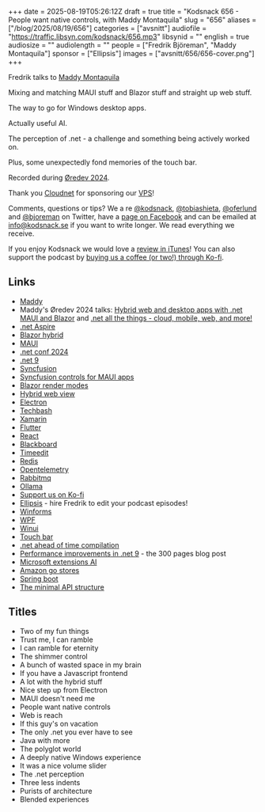+++
date = 2025-08-19T05:26:12Z
draft = true
title = "Kodsnack 656 - People want native controls, with Maddy Montaquila"
slug = "656"
aliases = ["/blog/2025/08/19/656"]
categories = ["avsnitt"]
audiofile = "https://traffic.libsyn.com/kodsnack/656.mp3"
libsynid = ""
english = true
audiosize = ""
audiolength = ""
people = ["Fredrik Björeman", "Maddy Montaquila"]
sponsor = ["Ellipsis"]
images = ["avsnitt/656/656-cover.png"]
+++

Fredrik talks to [Maddy Montaquila](https://github.com/maddymontaquila) 

Mixing and matching MAUI stuff and Blazor stuff and straight up web stuff.

The way to go for Windows desktop apps.

Actually useful AI.

The perception of .net - a challenge and something being actively worked on.

Plus, some unexpectedly fond memories of the touch bar.

Recorded during [Øredev 2024](https://archive.oredev.org/2024/#/).

Thank you [Cloudnet](http://www.cloudnet.se) for sponsoring our [VPS](http://en.wikipedia.org/wiki/Virtual_private_server)!

Comments, questions or tips? We a	re [@kodsnack](https://www.twitter.com/kodsnack), [@tobiashieta](https://www.twitter.com/tobiashieta), [@oferlund](https://twitter.com/oferlund) and [@bjoreman](https://www.twitter.com/bjoreman) on Twitter, have a [page on Facebook](https://www.facebook.com/kodsnack) and can be emailed at [info@kodsnack.se](mailto:info@kodsnack.se) if you want to write longer. We read everything we receive.

If you enjoy Kodsnack we would love a [review in iTunes](http://itunes.apple.com/se/podcast/kodsnack/id561631498?l=en)! You can also support the podcast by <a href="https://ko-fi.com/kodsnack" rel="payment">buying us a coffee (or two!) through Ko-fi</a>.

## Links ##
* [Maddy](https://github.com/maddymontaquila)
* Maddy's Øredev 2024 talks: [Hybrid web and desktop apps with .net MAUI and Blazor](https://www.youtube.com/watch?v=fb8oR1id-H8&list=PLOUKmSqExtAFpg3krEd6CXr3uIyUgP97b&index=45) and [.net all the things - cloud, mobile, web, and more!](https://www.youtube.com/watch?v=ZFMx9YyfZ94&list=PLOUKmSqExtAFpg3krEd6CXr3uIyUgP97b&index=83)
* [.net Aspire](https://learn.microsoft.com/en-us/dotnet/aspire/get-started/aspire-overview)
* [Blazor hybrid](https://learn.microsoft.com/en-us/aspnet/core/blazor/hybrid/?view=aspnetcore-9.0)
* [MAUI](https://dotnet.microsoft.com/en-us/apps/maui)
* [.net conf 2024](https://learn.microsoft.com/sv-se/shows/dotnet-conf-2024/)
* [.net 9](https://learn.microsoft.com/sv-se/dotnet/core/whats-new/dotnet-9/overview)
* [Syncfusion](https://www.syncfusion.com/)
* [Syncfusion controls for MAUI apps](https://www.syncfusion.com/net-maui-toolkit)
* [Blazor render modes](https://learn.microsoft.com/en-us/aspnet/core/blazor/components/render-modes?view=aspnetcore-9.0)
* [Hybrid web view](https://learn.microsoft.com/en-us/dotnet/maui/user-interface/controls/hybridwebview?view=net-maui-9.0)
* [Electron](https://en.wikipedia.org/wiki/Electron_%28software_framework%29)
* [Techbash](https://techbash.com/)
* [Xamarin](https://en.wikipedia.org/wiki/Xamarin)
* [Flutter](https://en.wikipedia.org/wiki/Flutter_%28software%29)
* [React](https://en.wikipedia.org/wiki/React_%28software%29)
* [Blackboard](https://en.wikipedia.org/wiki/Blackboard_Learn)
* [Timeedit](https://www.timeedit.com/)
* [Redis](https://en.wikipedia.org/wiki/Redis)
* [Opentelemetry](https://opentelemetry.io/)
* [Rabbitmq](https://en.wikipedia.org/wiki/RabbitMQ)
* [Ollama](https://ollama.com/)
* [Support us on Ko-fi](https://ko-fi.com/kodsnack)
* [Ellipsis](https://www.ellipsis.se) - hire Fredrik to edit your podcast episodes!
* [Winforms](https://en.wikipedia.org/wiki/Windows_Forms)
* [WPF](https://en.wikipedia.org/wiki/Windows_Presentation_Foundation)
* [Winui](https://en.wikipedia.org/wiki/Windows_UI_Library)
* [Touch bar](https://www.youtube.com/watch?v=ExS0G3NaKp0)
* [.net ahead of time compilation](https://learn.microsoft.com/en-us/dotnet/core/deploying/native-aot/?tabs=windows%2Cnet8)
* [Performance improvements in .net 9](https://devblogs.microsoft.com/dotnet/performance-improvements-in-net-9/) - the 300 pages blog post
* [Microsoft extensions AI](https://learn.microsoft.com/en-us/dotnet/ai/microsoft-extensions-ai)
* [Amazon go stores](https://en.wikipedia.org/wiki/Amazon_Go)
* [Spring boot](https://en.wikipedia.org/wiki/Spring_Boot)
* [The minimal API structure](https://learn.microsoft.com/en-us/aspnet/core/fundamentals/minimal-apis?view=aspnetcore-9.0)

## Titles ##
* Two of my fun things
* Trust me, I can ramble
* I can ramble for eternity
* The shimmer control
* A bunch of wasted space in my brain
* If you have a Javascript frontend
* A lot with the hybrid stuff
* Nice step up from Electron
* MAUI doesn't need me
* People want native controls
* Web is reach
* If this guy's on vacation
* The only .net you ever have to see
* Java with more
* The polyglot world
* A deeply native Windows experience
* It was a nice volume slider
* The .net perception
* Three less indents
* Purists of architecture
* Blended experiences